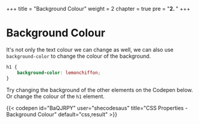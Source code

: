 +++
title = "Background Colour"
weight = 2
chapter = true
pre = "<b>2. </b>"
+++

# Background Colour

It's not only the text colour we can change as well, we can also use `background-color` to change the colour of the background.

```css
h1 {
	background-color: lemonchiffon;
}
```

Try changing the background of the other elements on the Codepen below. Or change the colour of the `h1` element.

{{< codepen id="BaQJRPY" user="shecodesaus" title="CSS Properties - Background Colour" default="css,result" >}}